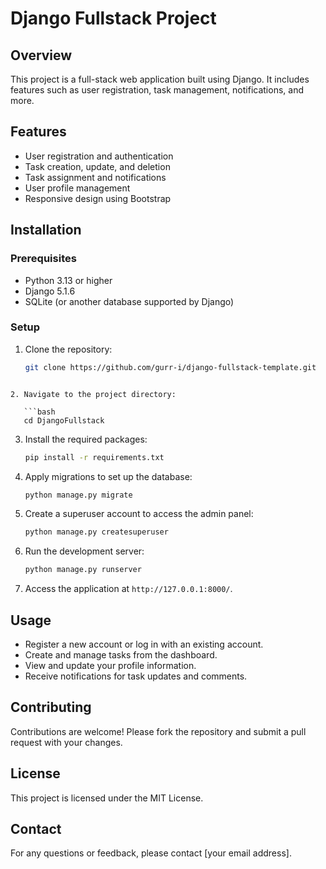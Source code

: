 # Django Fullstack Project

## Overview
This project is a full-stack web application built using Django. It includes features such as user registration, task management, notifications, and more.

## Features
- User registration and authentication
- Task creation, update, and deletion
- Task assignment and notifications
- User profile management
- Responsive design using Bootstrap

## Installation

### Prerequisites
- Python 3.13 or higher
- Django 5.1.6
- SQLite (or another database supported by Django)

### Setup
1. Clone the repository:
   ```bash
   git clone https://github.com/gurr-i/django-fullstack-template.git
```

2. Navigate to the project directory:

   ```bash
   cd DjangoFullstack
   ```
3. Install the required packages:

   ```bash
   pip install -r requirements.txt
   ```
4. Apply migrations to set up the database:

   ```bash
   python manage.py migrate
   ```
5. Create a superuser account to access the admin panel:

   ```bash
   python manage.py createsuperuser
   ```
6. Run the development server:

   ```bash
   python manage.py runserver
   ```
7. Access the application at `http://127.0.0.1:8000/`.

## Usage

- Register a new account or log in with an existing account.
- Create and manage tasks from the dashboard.
- View and update your profile information.
- Receive notifications for task updates and comments.

## Contributing

Contributions are welcome! Please fork the repository and submit a pull request with your changes.

## License

This project is licensed under the MIT License.

## Contact

For any questions or feedback, please contact [your email address].
